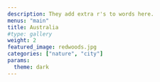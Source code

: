 ```yaml
---
description: They add extra r's to words here.
menus: "main"
title: Australia
#type: gallery
weight: 2
featured_image: redwoods.jpg
categories: ["nature", "city"]
params:
  theme: dark
---
```

